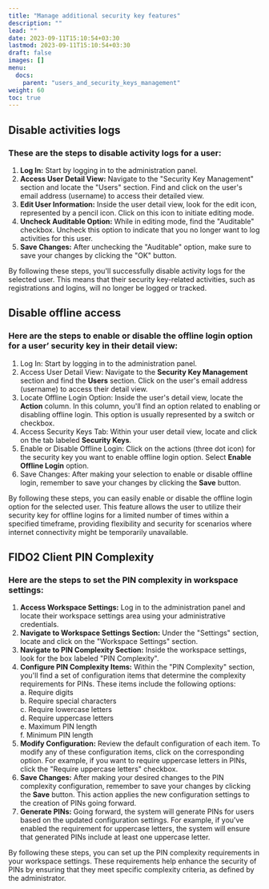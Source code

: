 ```yaml
---
title: "Manage additional security key features"
description: ""
lead: ""
date: 2023-09-11T15:10:54+03:30
lastmod: 2023-09-11T15:10:54+03:30
draft: false
images: []
menu:
  docs:
    parent: "users_and_security_keys_management"
weight: 60
toc: true
---
```


## Disable activities logs

### These are the steps to disable activity logs for a user:

1. **Log In:** Start by logging in to the administration panel.
2. **Access User Detail View:** Navigate to the "Security Key Management" section and locate the "Users" section. Find and click on the user's email address (username) to access their detailed view.
3. **Edit User Information:** Inside the user detail view, look for the edit icon, represented by a pencil icon. Click on this icon to initiate editing mode.
4. **Uncheck Auditable Option:** While in editing mode, find the "Auditable" checkbox. Uncheck this option to indicate that you no longer want to log activities for this user.
5. **Save Changes:** After unchecking the "Auditable" option, make sure to save your changes by clicking the "OK" button.

By following these steps, you'll successfully disable activity logs for the selected user. This means that their security key-related activities, such as registrations and logins, will no longer be logged or tracked.

## Disable offline access

### Here are the steps to enable or disable the offline login option for a user’ security key in their detail view:

1. Log In: Start by logging in to the administration panel.
2. Access User Detail View: Navigate to the **Security Key Management** section and find the **Users** section. Click on the user's email address (username) to access their detail view.
3. Locate Offline Login Option: Inside the user's detail view, locate the **Action** column. In this column, you'll find an option related to enabling or disabling offline login. This option is usually represented by a switch or checkbox.
4. Access Security Keys Tab: Within your user detail view, locate and click on the tab labeled **Security Keys**.
5. Enable or Disable Offline Login: Click on the actions (three dot icon) for the security key you want to enable offline login option. Select **Enable Offline Login** option.
6. Save Changes: After making your selection to enable or disable offline login, remember to save your changes by clicking the **Save** button.

By following these steps, you can easily enable or disable the offline login option for the selected user. This feature allows the user to utilize their security key for offline logins for a limited number of times within a specified timeframe, providing flexibility and security for scenarios where internet connectivity might be temporarily unavailable.

## FIDO2 Client PIN Complexity

### Here are the steps to set the PIN complexity in workspace settings:

1. **Access Workspace Settings:** Log in to the administration panel and locate their workspace settings area using your administrative credentials.
2. **Navigate to Workspace Settings Section:** Under the "Settings" section, locate and click on the "Workspace Settings" section.
3. **Navigate to PIN Complexity Section:** Inside the workspace settings, look for the box labeled "PIN Complexity".
4. **Configure PIN Complexity Items:** Within the "PIN Complexity" section, you'll find a set of configuration items that determine the complexity requirements for PINs. These items include the following options:\
    a. Require digits\
    b. Require special characters\
    c. Require lowercase letters\
    d. Require uppercase letters\
    e. Maximum PIN length\
    f. Minimum PIN length
5. **Modify Configuration:** Review the default configuration of each item. To modify any of these configuration items, click on the corresponding option. For example, if you want to require uppercase letters in PINs, click the "Require uppercase letters" checkbox.
6. **Save Changes:** After making your desired changes to the PIN complexity configuration, remember to save your changes by clicking the **Save** button. This action applies the new configuration settings to the creation of PINs going forward.
7. **Generate PINs:** Going forward, the system will generate PINs for users based on the updated configuration settings. For example, if you've enabled the requirement for uppercase letters, the system will ensure that generated PINs include at least one uppercase letter.

By following these steps, you can set up the PIN complexity requirements in your workspace settings. These requirements help enhance the security of PINs by ensuring that they meet specific complexity criteria, as defined by the administrator.
